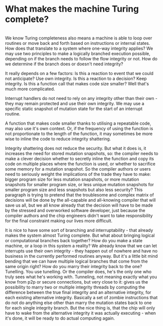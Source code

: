 # What makes the machine Turing complete?
<br>
We know Turing completeness also means a machine is able to loop over routines or move back and forth based on instructions or internal states.
How does that translate to a system where one-way integrity applies? We may use two principles to make a logically branched execution possible,
depending on if the branch needs to follow the flow integrity or not. How do we determine if the branch does or doesn't need integrity?

It really depends on a few factors: Is this a reaction to event that we could not anticipate? Use own integrity. Is this a reaction to a decision?
Keep integrity. Is this a function call that makes code size smaller? Well that's much more complicated.

Interrupt handlers do not need to rely on any integrity other than their own - they may remain protected and use their own integrity.
We may use a specific static snapshot of mutation state for the start of an interrupt routine.

A function that makes code smaller thanks to utilising a repeatable code, may also use it's own context. Or, if the frequency of using the
function is not proportionate to the length of the function, it may sometimes be more wise to inline the code to reduce integrity shattering.

Integrity shattering does not reduce the security. But what it does is, it increases the need for stored mutation snapshots, so: the compiler
needs to make a clever decision whether to secretly inline the function and copy its code on multiple places where the function is used,
or whether to sacrifice some memory for a mutation snapshot. So the compiler authors or users need to seriously weight the implications
of the trade they have to make: bigger program size for less mutation snapshots, or more mutation snapshots for smaller program size, or
less unique mutation snapshots for smaller program size and less snapshots but also less security? This paragraph is trying to pretend that
the troublesome and complex matrix of decisions will be done by the all-capable and all-knowing compiler that will save us all, but we all
know already that the decision will have to be made by the stressed and overworked software developer, just because the compiler authors
and the chip engineers didn't want to take responsibility for the final constraint making our lives more difficult.

It is nice to have some sort of branching and interruptability - that already makes the system almost Turing complete. But what about
bringing logical or computational branches back together? How do you make a state machine, or a loop in this system a reality?
We already know that we can let interrupts use their own integrity - they happen out of nowhere and have no business in the currently
performed routines anyway. But it's a little bit mind bending that we can have multiple logical branches that come from the same origin
right? How do you marry their integrity back to the one? Tunelling. You use tunelling. Or the compiler does, he's the only one who truly
sees what he's working with. Tunneling, not meaning exactly what you know from p2p or secure connections, but very close to it:
gives us the possibility to marry two or multiple integrity threads by computing the difference between the true final integrity
and an alternative integrity, for each existing alternative integrity. Basically a set of zombie instructions that do not do anything else
other than marry the mutation states back to one for each single integrity branch. But the nice thing is, that the chip will only have
to wake from the alternative integrity it was actually executing - when it's done, it will be ready to do actual computing again.
